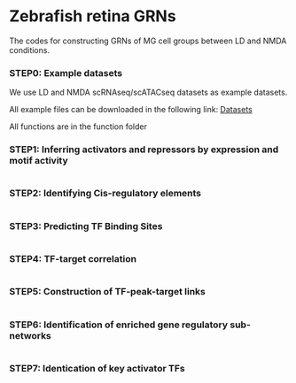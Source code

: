 # Zebrafish retina GRNs

The codes for constructing GRNs of MG cell groups between LD and NMDA conditions.

### STEP0: Example datasets

We use LD and NMDA scRNAseq/scATACseq datasets as example datasets.

All example files can be downloaded in the following link: [Datasets](https://drive.google.com/drive/folders/1yYuWGWyFog8xhMxbpK26uhdEOh620sz3?usp=sharing)

All functions are in the function folder

### STEP1: Inferring activators and repressors by expression and motif activity
``` r

```


### STEP2: Identifying Cis-regulatory elements
``` r

```


### STEP3: Predicting TF Binding Sites
``` r

```


### STEP4: TF-target correlation 
``` r

```


### STEP5: Construction of TF-peak-target links
``` r

```


### STEP6: Identification of enriched gene regulatory sub-networks
``` r

```


### STEP7: Identication of key activator TFs
``` r

```





